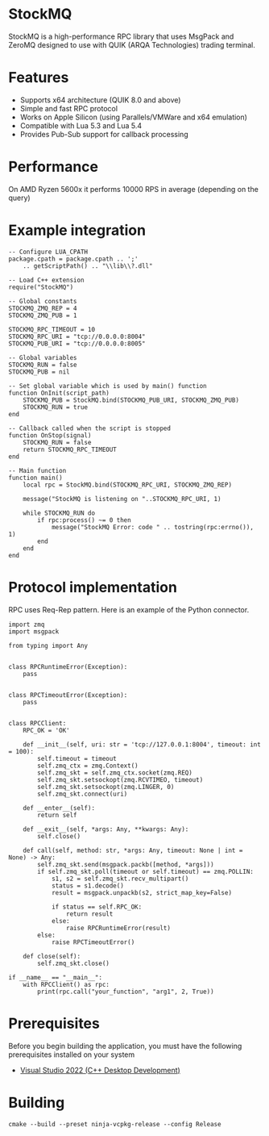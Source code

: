 # StockMQ

StockMQ is a high-performance RPC library that uses MsgPack and ZeroMQ designed to use with QUIK (ARQA Technologies) trading terminal.

# Features

* Supports x64 architecture (QUIK 8.0 and above)
* Simple and fast RPC protocol
* Works on Apple Silicon (using Parallels/VMWare and x64 emulation)
* Compatible with Lua 5.3 and Lua 5.4
* Provides Pub-Sub support for callback processing

# Performance

On AMD Ryzen 5600x it performs 10000 RPS in average (depending on the query)

# Example integration

```
-- Configure LUA_CPATH
package.cpath = package.cpath .. ';' 
    .. getScriptPath() .. "\\lib\\?.dll"

-- Load C++ extension
require("StockMQ")

-- Global constants
STOCKMQ_ZMQ_REP = 4
STOCKMQ_ZMQ_PUB = 1

STOCKMQ_RPC_TIMEOUT = 10
STOCKMQ_RPC_URI = "tcp://0.0.0.0:8004"
STOCKMQ_PUB_URI = "tcp://0.0.0.0:8005"

-- Global variables
STOCKMQ_RUN = false
STOCKMQ_PUB = nil

-- Set global variable which is used by main() function
function OnInit(script_path)
    STOCKMQ_PUB = StockMQ.bind(STOCKMQ_PUB_URI, STOCKMQ_ZMQ_PUB)
    STOCKMQ_RUN = true
end

-- Callback called when the script is stopped
function OnStop(signal)
    STOCKMQ_RUN = false
    return STOCKMQ_RPC_TIMEOUT
end

-- Main function
function main()
    local rpc = StockMQ.bind(STOCKMQ_RPC_URI, STOCKMQ_ZMQ_REP)

    message("StockMQ is listening on "..STOCKMQ_RPC_URI, 1)

    while STOCKMQ_RUN do
        if rpc:process() ~= 0 then
            message("StockMQ Error: code " .. tostring(rpc:errno()), 1)
        end
    end
end
```

# Protocol implementation

RPC uses Req-Rep pattern. Here is an example of the Python connector.

```
import zmq
import msgpack

from typing import Any


class RPCRuntimeError(Exception):
    pass


class RPCTimeoutError(Exception):
    pass


class RPCClient:
    RPC_OK = 'OK'

    def __init__(self, uri: str = 'tcp://127.0.0.1:8004', timeout: int = 100):
        self.timeout = timeout
        self.zmq_ctx = zmq.Context()
        self.zmq_skt = self.zmq_ctx.socket(zmq.REQ)
        self.zmq_skt.setsockopt(zmq.RCVTIMEO, timeout)
        self.zmq_skt.setsockopt(zmq.LINGER, 0)
        self.zmq_skt.connect(uri)

    def __enter__(self):
        return self

    def __exit__(self, *args: Any, **kwargs: Any):
        self.close()

    def call(self, method: str, *args: Any, timeout: None | int = None) -> Any:
        self.zmq_skt.send(msgpack.packb([method, *args]))
        if self.zmq_skt.poll(timeout or self.timeout) == zmq.POLLIN:
            s1, s2 = self.zmq_skt.recv_multipart()
            status = s1.decode()
            result = msgpack.unpackb(s2, strict_map_key=False)

            if status == self.RPC_OK:
                return result
            else:
                raise RPCRuntimeError(result)
        else:
            raise RPCTimeoutError()

    def close(self):
        self.zmq_skt.close()
        
if __name__ == "__main__":
    with RPCClient() as rpc:
        print(rpc.call("your_function", "arg1", 2, True))
```

# Prerequisites

Before you begin building the application, you must have the following prerequisites installed on your system

* [Visual Studio 2022 (C++ Desktop Development)](https://visualstudio.microsoft.com/downloads/)

# Building

```
cmake --build --preset ninja-vcpkg-release --config Release
```

